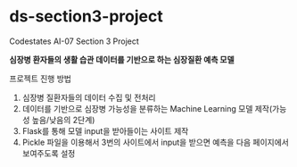 # ds-section3-project
Codestates AI-07 Section 3 Project

**심장병 환자들의 생활 습관 데이터를 기반으로 하는 심장질환 예측 모델**

프로젝트 진행 방법
1. 심장병 질환자들의 데이터 수집 및 전처리
2. 데이터를 기반으로 심장병 가능성을 분류하는 Machine Learning 모델 제작(가능성 높음/낮음의 2단계)
3. Flask를 통해 모델 input을 받아들이는 사이트 제작
4. Pickle 파일을 이용해서 3번의 사이트에서 input을 받으면 예측을 다음 페이지에서 보여주도록 설정
